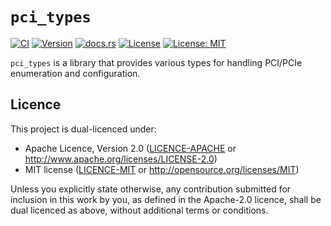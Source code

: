 # `pci_types`
[![CI](https://github.com/rust-osdev/pci_types/actions/workflows/ci.yml/badge.svg)](https://github.com/rust-osdev/pci_types/actions/workflows/ci.yml)
[![Version](https://img.shields.io/crates/v/pci_types.svg?style=rounded-square)](https://crates.io/crates/pci_types/)
[![docs.rs](https://docs.rs/pci_types/badge.svg)](https://docs.rs/pci_types/)
[![License](https://img.shields.io/badge/License-Apache_2.0-blue.svg)](https://opensource.org/licenses/Apache-2.0)
[![License: MIT](https://img.shields.io/badge/License-MIT-blue.svg)](https://opensource.org/licenses/MIT)

`pci_types` is a library that provides various types for handling PCI/PCIe enumeration and configuration.

## Licence
This project is dual-licenced under:
- Apache Licence, Version 2.0 ([LICENCE-APACHE](LICENCE-APACHE) or http://www.apache.org/licenses/LICENSE-2.0)
- MIT license ([LICENCE-MIT](LICENCE-MIT) or http://opensource.org/licenses/MIT)

Unless you explicitly state otherwise, any contribution submitted for inclusion in this work by you,
as defined in the Apache-2.0 licence, shall be dual licenced as above, without additional terms or
conditions.
